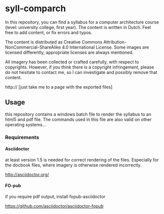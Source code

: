 syll-comparch
=============

In this repository, you can find a syllabus for a computer architecture course (level: university college, first year). The content is written in Dutch. 
Feel free to add content, or fix errors and typos.

The content is distributed as Creative Commons Attribution-NonCommercial-ShareAlike 4.0 International License.
Some images are licensed differently, appropriate licenses are always mentioned.

All imagery has been collected or crafted carefully, with respect to copyrights. However, if you think there is a copyright infringement, please do not hesitate to contact me, so I can investigate and possibly remove that content.

http:// [just take me to a page with the exported files]

## Usage

this repository contains a windows batch file to render the syllabus to an html5 and pdf file. 
The commands used in this file are also valid on other operating systems...

### Requirements

#### Asciidoctor

at least version 1.5 is needed for correct rendering of the files. Especially for the docbook files, where imagery is otherwise rendered incorrectly.

http://asciidoctor.org/

#### FO-pub

if you require pdf output, install fopub-asciidoctor

https://github.com/asciidoctor/asciidoctor-fopub

